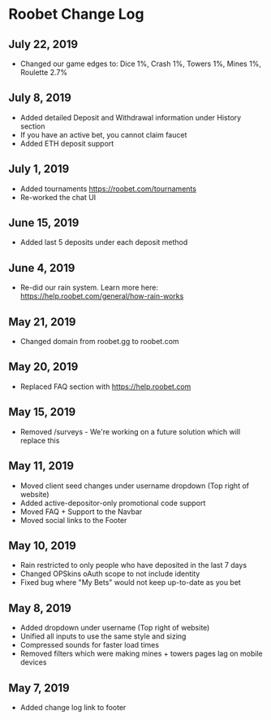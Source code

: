 # Roobet Change Log

## July 22, 2019
* Changed our game edges to: Dice 1%, Crash 1%, Towers 1%, Mines 1%, Roulette 2.7%

## July 8, 2019
* Added detailed Deposit and Withdrawal information under History section
* If you have an active bet, you cannot claim faucet
* Added ETH deposit support

## July 1, 2019
* Added tournaments https://roobet.com/tournaments
* Re-worked the chat UI

## June 15, 2019
* Added last 5 deposits under each deposit method

## June 4, 2019
* Re-did our rain system. Learn more here: https://help.roobet.com/general/how-rain-works

## May 21, 2019
* Changed domain from roobet.gg to roobet.com


## May 20, 2019
* Replaced FAQ section with https://help.roobet.com

## May 15, 2019
* Removed /surveys - We're working on a future solution which will replace this

## May 11, 2019
* Moved client seed changes under username dropdown (Top right of website)
* Added active-depositor-only promotional code support
* Moved FAQ + Support to the Navbar
* Moved social links to the Footer

## May 10, 2019
* Rain restricted to only people who have deposited in the last 7 days
* Changed OPSkins oAuth scope to not include identity
* Fixed bug where "My Bets" would not keep up-to-date as you bet

## May 8, 2019
* Added dropdown under username (Top right of website)
* Unified all inputs to use the same style and sizing
* Compressed sounds for faster load times
* Removed filters which were making mines + towers pages lag on mobile devices

## May 7, 2019
* Added change log link to footer
